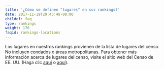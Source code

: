 ```yaml
---
title: '¿Cómo se definen "lugares" en sus rankings?'
date: 2017-11-19T20:43:49-08:00
childof: faq
type: rankings
weight: 176
faqid: rankings-locations
---
```

Los lugares en nuestros rankings provienen de la lista de lugares del censo. No incluyen condados o áreas metropolitanas. Para obtener más información acerca de lugares del censo, visite el sitio web del Censo de EE. UU. (Haga clic <a href="https://www.census.gov/geo/reference/gtc/gtc_place.html" target="_blank">aquí</a> o <a href="https://www.census.gov/content/dam/Census/data/developers/understandingplace.pdf" target="_blank">aquí</a>).